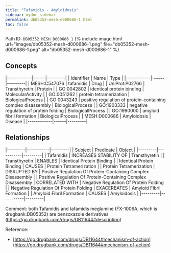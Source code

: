 ```yaml
---
title: "Tafamidis - Amyloidosis"
sidebar: mydoc_sidebar
permalink: db05352-mesh-d000686-1.html
toc: false 
---
```



Path ID: `DB05352_MESH_D000686_1`
{% include image.html url="images/db05352-mesh-d000686-1.png" file="db05352-mesh-d000686-1.png" alt="db05352-mesh-d000686-1" %}

## Concepts

|------------|------|---------|
| Identifier | Name | Type    |
|------------|------|---------|
| MESH:C547076 | tafamidis | Drug |
| UniProt:P02766 | Transthyretin | Protein |
| GO:0042802 | identical protein binding | MolecularActivity |
| GO:0051262 | protein tetramerization | BiologicalProcess |
| GO:0043243 | positive regulation of protein-containing complex disassembly | BiologicalProcess |
| GO:1903333 | negative regulation of protein folding | BiologicalProcess |
| GO:1990000 | amyloid fibril formation | BiologicalProcess |
| MESH:D000686 | Amyloidosis | Disease |
|------------|------|---------|

## Relationships

|---------|-----------|---------|
| Subject | Predicate | Object  |
|---------|-----------|---------|
| Tafamidis | INCREASES STABILITY OF | Transthyretin |
| Transthyretin | ENABLES | Identical Protein Binding |
| Identical Protein Binding | CAUSES | Protein Tetramerization |
| Protein Tetramerization | DISRUPTED BY | Positive Regulation Of Protein-Containing Complex Disassembly |
| Positive Regulation Of Protein-Containing Complex Disassembly | CORRELATED WITH | Negative Regulation Of Protein Folding |
| Negative Regulation Of Protein Folding | EXACERBATES | Amyloid Fibril Formation |
| Amyloid Fibril Formation | CAUSES | Amyloidosis |
|---------|-----------|---------|

Comment: both Tafamidis and tafamidis meglumine (FX-1006A, which is drugbank:DB05352) are benzoxazole derivatives (https://go.drugbank.com/drugs/DB11644#description)

Reference: 
  - [https://go.drugbank.com/drugs/DB11644#mechanism-of-action](https://go.drugbank.com/drugs/DB11644#mechanism-of-action)
